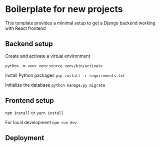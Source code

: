 # Boilerplate for new projects

This template provides a minimal setup to get a Django backend working with React frontend

## Backend setup
Create and activate a virtual environment

`python -m venv venv`
`source venv/bin/activate`

Install Python packages
`pip install -r requirements.txt`

Initialize the database
`python manage.py migrate`

## Frontend setup
`npm install`
or
`yarn install`

For local development
`npm run dev`

## Deployment